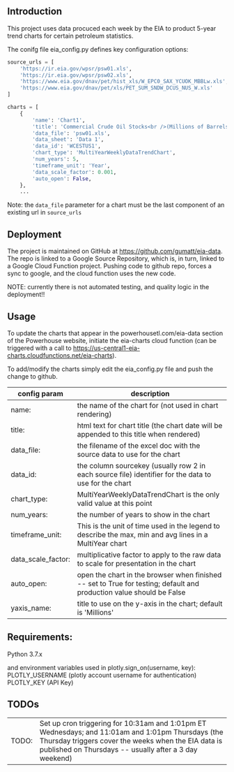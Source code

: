 ## Introduction

This project uses data procuced each week by the EIA to product 5-year trend charts for certain petroleum statistics.  

The conifg file eia_config.py defines key configuration options:

```python
source_urls = [
    'https://ir.eia.gov/wpsr/psw01.xls',
    'https://ir.eia.gov/wpsr/psw02.xls',
    'https://www.eia.gov/dnav/pet/hist_xls/W_EPC0_SAX_YCUOK_MBBLw.xls',
    'https://www.eia.gov/dnav/pet/xls/PET_SUM_SNDW_DCUS_NUS_W.xls'
]

charts = [
    {
        'name': 'Chart1',
        'title': 'Commercial Crude Oil Stocks<br />(Millions of Barrels)<br />Week Ending ',
        'data_file': 'psw01.xls',
        'data_sheet': 'Data 1',
        'data_id': 'WCESTUS1',
        'chart_type': 'MultiYearWeeklyDataTrendChart',
        'num_years': 5,
        'timeframe_unit': 'Year',
        'data_scale_factor': 0.001,
        'auto_open': False,
    },
    ...
```
Note: the ```data_file``` parameter for a chart must be the last component of an existing url in ```source_urls``` 

## Deployment

The project is maintained on GitHub at https://github.com/gumatt/eia-data.  The repo is linked to a Google Source Repository, which is, in turn, linked to a Google Cloud Function project.  Pushing code to github repo, forces a sync to google, and the cloud function uses the new code. 

NOTE:  currently there is not automated testing, and quality logic in the deployment!!

## Usage

To update the charts that appear in the powerhousetl.com/eia-data section of the Powerhouse website, initiate the eia-charts cloud function (can be triggered with a call to https://us-central1-eia-charts.cloudfunctions.net/eia-charts).  

To add/modify the charts simply edit the eia_config.py file and push the change to github.

| config param        | description                                                       |
| ------------------- | ----------------------------------------------------------------- |
| name:               | the name of the chart for (not used in chart rendering)           |
| title:              | html text for chart title (the chart date will be appended to this title when rendered)|
| data_file:          | the filename of the excel doc with the source data to use for the chart |
| data_id:            | the column sourcekey (usually row 2 in each source file) identifier for the data to use for the chart |
| chart_type:         | MultiYearWeeklyDataTrendChart is the only valid value at this point |
| num_years:          | the number of years to show in the chart |
| timeframe_unit:     | This is the unit of time used in the legend to describe the max, min and avg lines in a MultiYear chart |
| data_scale_factor:  | multiplicative factor to apply to the raw data to scale for presentation in the chart |
| auto_open:          | open the chart in the browser when finished -- set to True for testing; default and production value should be False |
| yaxis_name:         | title to use on the y-axis in the chart; default is 'Millions' |



## Requirements: 

Python 3.7.x

and environment variables used in plotly.sign_on(username, key):
PLOTLY_USERNAME (plotly account username for authentication)
PLOTLY_KEY (API Key)

## TODOs


|        |                            |
|------- | -------------------------- |
| TODO:  | Set up cron triggering for 10:31am and 1:01pm ET Wednesdays; and 11:01am and 1:01pm Thursdays (the Thursday triggers cover the weeks when the EIA data is published on Thursdays -- usually after a 3 day weekend)|
